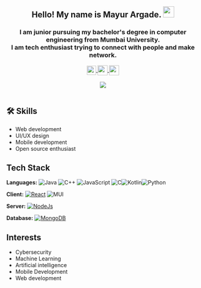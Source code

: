 <div align="center">

## Hello! My name is Mayur Argade. <img src="https://github.com/TheDudeThatCode/TheDudeThatCode/blob/master/Assets/Hi.gif" width="29px"> 

### I am junior pursuing my bachelor's degree in computer engineering from Mumbai University. <br/> I am tech enthusiast trying to connect with people and make network.


<a href="https://www.linkedin.com/in/mayur-argade/">
  <img align="center" width="24px" padding="3px" src="https://cdn.jsdelivr.net/npm/simple-icons@v3/icons/linkedin.svg"  />
</a>
<a href="https://twitter.com/Mayurzs">
  <img align="center" width="26px" padding="3px" src="https://cdn.jsdelivr.net/npm/simple-icons@v3/icons/twitter.svg" />
</a>
<a href="mailto:argademayur2002@gmail.com">
  <img align="center" width="26px" padding="3px" src="https://cdn.jsdelivr.net/npm/simple-icons@v3/icons/gmail.svg" />
</a>

</div>

<br />

<div align="center">

<img  src="https://github.com/mayur-argade/mayur-argade/blob/main/assest/levi%20smiling.mp4">

</div>

<br />

## 🛠 Skills

- Web development
- UI/UX design
- Mobile development
- Open source enthusiast

  
## Tech Stack
**Languages:** 	![Java](https://img.shields.io/badge/java-%23ED8B00.svg?style=for-the-badge&logo=java&logoColor=white) ![C++](https://img.shields.io/badge/c++-%2300599C.svg?style=for-the-badge&logo=c%2B%2B&logoColor=white) ![JavaScript](https://img.shields.io/badge/javascript-%23323330.svg?style=for-the-badge&logo=javascript&logoColor=%23F7DF1E) ![C](https://img.shields.io/badge/c-%2300599C.svg?style=for-the-badge&logo=c&logoColor=white)![Kotlin](https://img.shields.io/badge/kotlin-%230095D5.svg?style=for-the-badge&logo=kotlin&logoColor=white)![Python](https://img.shields.io/badge/python-3670A0?style=for-the-badge&logo=python&logoColor=ffdd54)

**Client:** [![React](https://img.shields.io/badge/react-%2320232a.svg?style=for-the-badge&logo=react&logoColor=%2361DAFB)](https://reactjs.org/docs/getting-started.html) ![MUI](https://img.shields.io/badge/MUI-%230081CB.svg?style=for-the-badge&logo=material-ui&logoColor=white)

**Server:** [![NodeJs](https://img.shields.io/badge/node.js-%2343853D.svg?style=for-the-badge&logo=node-dot-js&logoColor=white)](https://reactjs.org/docs/getting-started.html)

**Database:** [![MongoDB](https://img.shields.io/badge/MongoDB-%234ea94b.svg?style=for-the-badge&logo=mongodb&logoColor=white)](https://reactjs.org/docs/getting-started.html)

## Interests
- Cybersecurity
- Machine Learning
- Artificial intelligence 
- Mobile Development
- Web development 